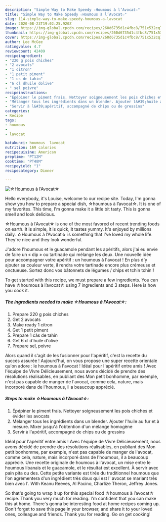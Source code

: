 ```yaml
---
description: "Simple Way to Make Speedy ☆Houmous à l’Avocat☆"
title: "Simple Way to Make Speedy ☆Houmous à l’Avocat☆"
slug: 114-simple-way-to-make-speedy-houmous-a-lavocat
date: 2020-08-23T19:02:25.920Z
image: https://img-global.cpcdn.com/recipes/260d6735d1c4fbc8/751x532cq70/☆houmous-a-lavocat☆-photo-principale-de-la-recette.jpg
thumbnail: https://img-global.cpcdn.com/recipes/260d6735d1c4fbc8/751x532cq70/☆houmous-a-lavocat☆-photo-principale-de-la-recette.jpg
cover: https://img-global.cpcdn.com/recipes/260d6735d1c4fbc8/751x532cq70/☆houmous-a-lavocat☆-photo-principale-de-la-recette.jpg
author: Lee McGee
ratingvalue: 4.7
reviewcount: 42409
recipeingredient:
- "220 g pois chiches"
- "2 avocats"
- "1 citron"
- "1 petit piment"
- "1 cs de tahin"
- "6 cl dhuile dolive"
- " sel poivre"
recipeinstructions:
- "Épépiner le piment frais. Nettoyer soigneusement les pois chiches et évider les avocats"
- "Mélanger tous les ingrédients dans un blender. Ajouter l&#39;huile au fur et à mesure. Mixer jusqu&#39;à l&#39;obtention d&#39;un mélange homogène"
- "Servir à l&#39;apéritif, accompagné de chips ou de gressins"
categories:
- Recipe
tags:
- houmous
- 
- lavocat

katakunci: houmous  lavocat 
nutrition: 169 calories
recipecuisine: American
preptime: "PT12M"
cooktime: "PT48M"
recipeyield: "1"
recipecategory: Dinner

---
```



![☆Houmous à l’Avocat☆](https://img-global.cpcdn.com/recipes/260d6735d1c4fbc8/751x532cq70/☆houmous-a-lavocat☆-photo-principale-de-la-recette.jpg)

Hello everybody, it's Louise, welcome to our recipe site. Today, I'm gonna show you how to prepare a special dish, ☆houmous à l’avocat☆. It is one of my favorites. This time, I'm gonna make it a little bit tasty. This is gonna smell and look delicious.

☆Houmous à l’Avocat☆ is one of the most favored of recent trending foods on earth. It is simple, it is quick, it tastes yummy. It's enjoyed by millions daily. ☆Houmous à l’Avocat☆ is something that I've loved my whole life. They're nice and they look wonderful.

J&#39;adore l&#39;houmous et le guacamole pendant les apéritifs, alors j&#39;ai eu envie de faire un « dip » ou tartinade qui mélange les deux. Une nouvelle idée pour accompagner votre apéritif : un houmous à l&#39;avocat ! En plus d&#39;y ajouter sa couleur verte, il rendra votre tartinade encore plus crémeuse et onctueuse. Sortez donc vos bâtonnets de légumes / chips et tchin tchin !


To get started with this recipe, we must prepare a few ingredients. You can have ☆houmous à l’avocat☆ using 7 ingredients and 3 steps. Here is how you cook it.

<!--inarticleads1-->

##### The ingredients needed to make ☆Houmous à l’Avocat☆:

1. Prepare 220 g pois chiches
1. Get 2 avocats
1. Make ready 1 citron
1. Get 1 petit piment
1. Prepare 1 càs de tahin
1. Get 6 cl d&#39;huile d&#39;olive
1. Prepare  sel, poivre


Alors quand il s&#39;agit de les fusionner pour l&#39;apéritif, c&#39;est la recette du succès assurée ! Aujourd&#39;hui, on vous propose une super recette orientale qu&#39;on adore : le houmous à l&#39;avocat ! Idéal pour l&#39;apéritif entre amis ! Avec l&#39;équipe de Vivre Délicieusement, nous avons décidé de prendre des résolutions réalisables, en publiant des Mon petit bonhomme, par exemple, n&#39;est pas capable de manger de l&#39;avocat, comme cela, nature, mais incorporé dans de l&#39;houmous, il a beaucoup apprécié. 

<!--inarticleads2-->

##### Steps to make ☆Houmous à l’Avocat☆:

1. Épépiner le piment frais. Nettoyer soigneusement les pois chiches et évider les avocats
1. Mélanger tous les ingrédients dans un blender. Ajouter l&#39;huile au fur et à mesure. Mixer jusqu&#39;à l&#39;obtention d&#39;un mélange homogène
1. Servir à l&#39;apéritif, accompagné de chips ou de gressins


Idéal pour l&#39;apéritif entre amis ! Avec l&#39;équipe de Vivre Délicieusement, nous avons décidé de prendre des résolutions réalisables, en publiant des Mon petit bonhomme, par exemple, n&#39;est pas capable de manger de l&#39;avocat, comme cela, nature, mais incorporé dans de l&#39;houmous, il a beaucoup apprécié. Une recette originale de houmous à l&#39;avocat, un mise entre le houmous libanais et le guacamole, et le résultat est excellent. À servir avec pain pita ou des. Cette petite variante est tirée du traditionnel houmous que l&#39;on agrémentera d&#39;un ingrédient très doux qui est l&#39; avocat se mariant très bien avec l&#39;. With Keanu Reeves, Al Pacino, Charlize Theron, Jeffrey Jones. 

So that's going to wrap it up for this special food ☆houmous à l’avocat☆ recipe. Thank you very much for reading. I'm confident that you can make this at home. There's gonna be interesting food at home recipes coming up. Don't forget to save this page in your browser, and share it to your loved ones, colleague and friends. Thank you for reading. Go on get cooking!

